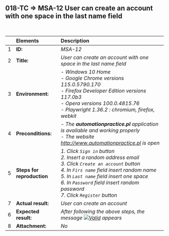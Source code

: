 ## 018-TC => MSA-12 User can create an account with one space in the last name field

<br>

|     | Elements                   | Description                                                                                                                                                                                                                                                                                 |
| :-- | :------------------------- | :------------------------------------------------------------------------------------------------------------------------------------------------------------------------------------------------------------------------------------------------------------------------------------------ |
| 1   | **ID:**                    | _MSA-12_                                                                                                                                                                                                                                                                                    |
| 2   | **Title:**                 | _User can create an account with one space in the last name field_                                                                                                                                                                                                                          |
| 3   | **Environment:**           | _- Windows 10 Home <br> - Google Chrome versions 115.0.5790.170 <br> - Firefox Developer Edition versions 117.0b3 <br> - Opera versions 100.0.4815.76 <br> - Playwright 1.36.2 : chromium, firefox, webkit_                                                                                 |
| 4   | **Preconditions:**         | _- The **automationpractice.pl** application is available and working properly <br> - The website http://www.automationpractice.pl is open_                                                                                                                                                 |
| 5   | **Steps for reproduction** | _1. Click `Sign in` button <br> 2. Insert a random address email <br> 3. Click `Create an account` button <br> 4. In `Firs name` field insert random name <br> 5. In `Last name` field insert one space <br> 6. In `Password` field insert random password <br> 7. Click `Register` button_ |
| 7   | **Actual result:**         | _User can create an account_                                                                                                                                                                                                                                                                |
| 6   | **Expected result:**       | _After following the above steps, the message [![Valid](https://img.shields.io/badge/There%20is%201%20error-f3515c)](#) appears_                                                                                                                                                            |
| 8   | **Attachment:**            | _No_                                                                                                                                                                                                                                                                                        |
